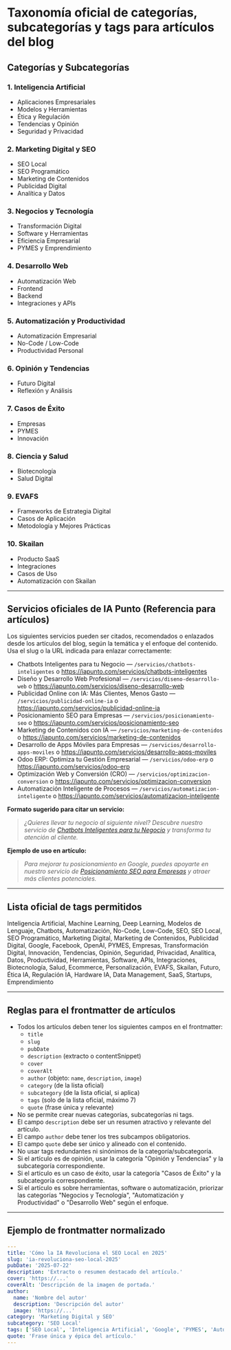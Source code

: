 # Taxonomía oficial de categorías, subcategorías y tags para artículos del blog

## Categorías y Subcategorías

### 1. Inteligencia Artificial

- Aplicaciones Empresariales
- Modelos y Herramientas
- Ética y Regulación
- Tendencias y Opinión
- Seguridad y Privacidad

### 2. Marketing Digital y SEO

- SEO Local
- SEO Programático
- Marketing de Contenidos
- Publicidad Digital
- Analítica y Datos

### 3. Negocios y Tecnología

- Transformación Digital
- Software y Herramientas
- Eficiencia Empresarial
- PYMES y Emprendimiento

### 4. Desarrollo Web

- Automatización Web
- Frontend
- Backend
- Integraciones y APIs

### 5. Automatización y Productividad

- Automatización Empresarial
- No-Code / Low-Code
- Productividad Personal

### 6. Opinión y Tendencias

- Futuro Digital
- Reflexión y Análisis

### 7. Casos de Éxito

- Empresas
- PYMES
- Innovación

### 8. Ciencia y Salud

- Biotecnología
- Salud Digital

### 9. EVAFS

- Frameworks de Estrategia Digital
- Casos de Aplicación
- Metodología y Mejores Prácticas

### 10. Skailan

- Producto SaaS
- Integraciones
- Casos de Uso
- Automatización con Skailan

---

## Servicios oficiales de IA Punto (Referencia para artículos)

Los siguientes servicios pueden ser citados, recomendados o enlazados desde los artículos del blog, según la temática y el enfoque del contenido. Usa el slug o la URL indicada para enlazar correctamente:

- Chatbots Inteligentes para tu Negocio — `/servicios/chatbots-inteligentes` o <https://iapunto.com/servicios/chatbots-inteligentes>
- Diseño y Desarrollo Web Profesional — `/servicios/diseno-desarrollo-web` o <https://iapunto.com/servicios/diseno-desarrollo-web>
- Publicidad Online con IA: Más Clientes, Menos Gasto — `/servicios/publicidad-online-ia` o <https://iapunto.com/servicios/publicidad-online-ia>
- Posicionamiento SEO para Empresas — `/servicios/posicionamiento-seo` o <https://iapunto.com/servicios/posicionamiento-seo>
- Marketing de Contenidos con IA — `/servicios/marketing-de-contenidos` o <https://iapunto.com/servicios/marketing-de-contenidos>
- Desarrollo de Apps Móviles para Empresas — `/servicios/desarrollo-apps-moviles` o <https://iapunto.com/servicios/desarrollo-apps-moviles>
- Odoo ERP: Optimiza tu Gestión Empresarial — `/servicios/odoo-erp` o <https://iapunto.com/servicios/odoo-erp>
- Optimización Web y Conversión (CRO) — `/servicios/optimizacion-conversion` o <https://iapunto.com/servicios/optimizacion-conversion>
- Automatización Inteligente de Procesos — `/servicios/automatizacion-inteligente` o <https://iapunto.com/servicios/automatizacion-inteligente>

**Formato sugerido para citar un servicio:**

> _¿Quieres llevar tu negocio al siguiente nivel? Descubre nuestro servicio de [Chatbots Inteligentes para tu Negocio](/servicios/chatbots-inteligentes) y transforma tu atención al cliente._

**Ejemplo de uso en artículo:**

> _Para mejorar tu posicionamiento en Google, puedes apoyarte en nuestro servicio de [Posicionamiento SEO para Empresas](/servicios/posicionamiento-seo) y atraer más clientes potenciales._

---

## Lista oficial de tags permitidos

Inteligencia Artificial, Machine Learning, Deep Learning, Modelos de Lenguaje, Chatbots, Automatización, No-Code, Low-Code, SEO, SEO Local, SEO Programático, Marketing Digital, Marketing de Contenidos, Publicidad Digital, Google, Facebook, OpenAI, PYMES, Empresas, Transformación Digital, Innovación, Tendencias, Opinión, Seguridad, Privacidad, Analítica, Datos, Productividad, Herramientas, Software, APIs, Integraciones, Biotecnología, Salud, Ecommerce, Personalización, EVAFS, Skailan, Futuro, Ética IA, Regulación IA, Hardware IA, Data Management, SaaS, Startups, Emprendimiento

---

## Reglas para el frontmatter de artículos

- Todos los artículos deben tener los siguientes campos en el frontmatter:
  - `title`
  - `slug`
  - `pubDate`
  - `description` (extracto o contentSnippet)
  - `cover`
  - `coverAlt`
  - `author` (objeto: `name`, `description`, `image`)
  - `category` (de la lista oficial)
  - `subcategory` (de la lista oficial, si aplica)
  - `tags` (solo de la lista oficial, máximo 7)
  - `quote` (frase única y relevante)
- No se permite crear nuevas categorías, subcategorías ni tags.
- El campo `description` debe ser un resumen atractivo y relevante del artículo.
- El campo `author` debe tener los tres subcampos obligatorios.
- El campo `quote` debe ser único y alineado con el contenido.
- No usar tags redundantes ni sinónimos de la categoría/subcategoría.
- Si el artículo es de opinión, usar la categoría "Opinión y Tendencias" y la subcategoría correspondiente.
- Si el artículo es un caso de éxito, usar la categoría "Casos de Éxito" y la subcategoría correspondiente.
- Si el artículo es sobre herramientas, software o automatización, priorizar las categorías "Negocios y Tecnología", "Automatización y Productividad" o "Desarrollo Web" según el enfoque.

---

## Ejemplo de frontmatter normalizado

```yaml
---
title: 'Cómo la IA Revoluciona el SEO Local en 2025'
slug: 'ia-revoluciona-seo-local-2025'
pubDate: '2025-07-22'
description: 'Extracto o resumen destacado del artículo.'
cover: 'https://...'
coverAlt: 'Descripción de la imagen de portada.'
author:
  name: 'Nombre del autor'
  description: 'Descripción del autor'
  image: 'https://...'
category: 'Marketing Digital y SEO'
subcategory: 'SEO Local'
tags: ['SEO Local', 'Inteligencia Artificial', 'Google', 'PYMES', 'Automatización']
quote: 'Frase única y épica del artículo.'
---
```
